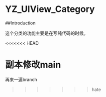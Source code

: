 # YZ_UIView_Category

##Introduction

这个分类的功能主要是在写纯代码的时候。

<<<<<<< HEAD

副本修改main
=======
再来一遍branch
>>>>>>> hate
